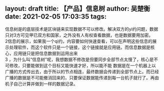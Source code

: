 layout: draft
title: 【产品】信息树
author: 吴楚衡
date: 2021-02-05 17:03:35
tags:
---
信息树是的底层技术是区块链来实现数据不可以修改。解决双方的yi约问题，数据只对3方可见甲已双方和国家，之外没有人有权查看数据，也是数据要用加密。  
2信息的展示，如果我一个qi约，内容要如何快速查看，可以在声明这些信息的展示处理软件，而这个软件只是一个链接，这个链接就是应用链。而信息数据是核心，应用链只是把信息数据到运用出来   
3 ，为什么叫“信息树”呢，我想数据不修改是但要同步全部节点太慢了，核心是不可修改，只要能做到这个目标又能快速才好，所以能不能 数据是在一个机器上以广播的方式传出去，由于所以的节点相连，最终数据会传递到全部节点上。而已经广播的数据是不可能撤消回来的，只要保证数据能传递到每一台机子就行了。再由机子自己计算并做到一样的数据记录。